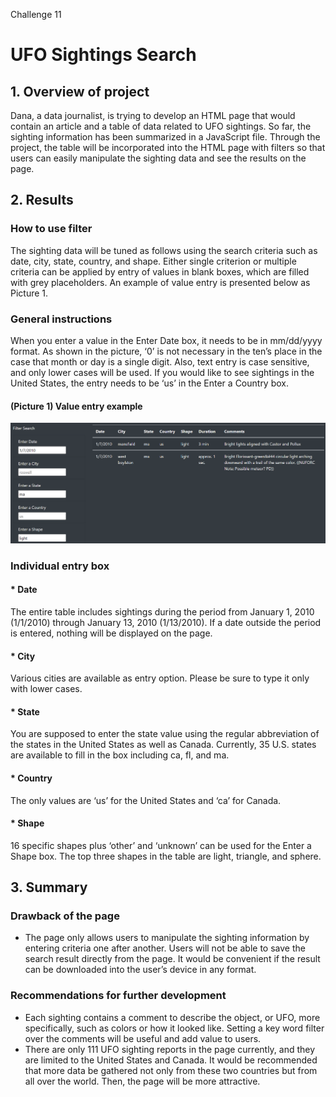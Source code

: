 Challenge 11
# UFO Sightings Search

## 1. Overview of project
Dana, a data journalist, is trying to develop an HTML page that would contain an article and a table of data related to UFO sightings. So far, the sighting information has been summarized in a JavaScript file. Through the project, the table will be incorporated into the HTML page with filters so that users can easily manipulate the sighting data and see the results on the page.


## 2. Results
### How to use filter
The sighting data will be tuned as follows using the search criteria such as date, city, state, country, and shape. Either single criterion or multiple criteria can be applied by entry of values in blank boxes, which are filled with grey placeholders. An example of value entry is presented below as Picture 1.

### General instructions
When you enter a value in the Enter Date box, it needs to be in mm/dd/yyyy format. As shown in the picture, ‘0’ is not necessary in the ten’s place in the case that month or day is a single digit. Also, text entry is case sensitive, and only lower cases will be used. If you would like to see sightings in the United States, the entry needs to be ‘us’ in the Enter a Country box.

#### (Picture 1) Value entry example
![](https://github.com/Ryoichi2022/UFOs/blob/main/Picture_1.png)

### Individual entry box
#### * Date
The entire table includes sightings during the period from January 1, 2010 (1/1/2010) through January 13, 2010 (1/13/2010). If a date outside the period is entered, nothing will be displayed on the page.

#### * City
Various cities are available as entry option. Please be sure to type it only with lower cases.

#### * State
You are supposed to enter the state value using the regular abbreviation of the states in the United States as well as Canada. Currently, 35 U.S. states are available to fill in the box including ca, fl, and ma.

#### * Country
The only values are ‘us’ for the United States and ‘ca’ for Canada.

#### * Shape
16 specific shapes plus ‘other’ and ‘unknown’ can be used for the Enter a Shape box. The top three shapes in the table are light, triangle, and sphere.


## 3. Summary
### Drawback of the page
* The page only allows users to manipulate the sighting information by entering criteria one after another. Users will not be able to save the search result directly from the page. It would be convenient if the result can be downloaded into the user’s device in any format.

### Recommendations for further development
* Each sighting contains a comment to describe the object, or UFO, more specifically, such as colors or how it looked like. Setting a key word filter over the comments will be useful and add value to users.
* There are only 111 UFO sighting reports in the page currently, and they are limited to the United States and Canada. It would be recommended that more data be gathered not only from these two countries but from all over the world. Then, the page will be more attractive.
